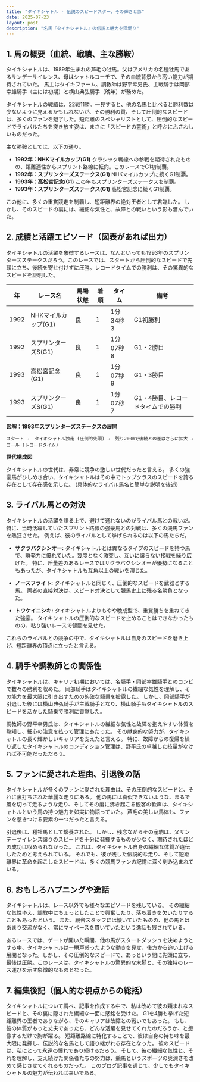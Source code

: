 ```yaml
---
title: "タイキシャトル - 伝説のスピードスター、その輝きと影"
date: 2025-07-23
layout: post
description: "名馬『タイキシャトル』の伝説と魅力を深堀り"
---
```


## 1. 馬の概要（血統、戦績、主な勝鞍）

タイキシャトルは、1989年生まれの芦毛の牡馬。父はアメリカの名種牡馬であるサンデーサイレンス、母はシャトルコーチで、その血統背景から高い能力が期待されていた。  馬主はタイキファーム、調教師は野平幸男氏、主戦騎手は岡部幸雄騎手（主には初期）と横山典弘騎手（晩年）が務めた。

タイキシャトルの戦績は、22戦11勝。一見すると、他の名馬と比べると勝利数は少ないように見えるかもしれないが、その勝利の質、そして圧倒的なスピードは、多くのファンを魅了した。短距離のスペシャリストとして、圧倒的なスピードでライバルたちを突き放す姿は、まさに「スピードの芸術」と呼ぶにふさわしいものだった。

主な勝鞍としては、以下の通り。

* **1992年：NHKマイルカップ(G1)**  クラシック戦線への参戦を期待されたものの、距離適性からスプリント路線に転向。このレースでG1初制覇。
* **1992年：スプリンターズステークス(G1)**  NHKマイルカップに続くG1制覇。
* **1993年：高松宮記念(G1)**  この年もスプリンターズステークスを制覇。
* **1993年：スプリンターズステークス(G1)**  高松宮記念に続くG1制覇。


この他に、多くの重賞競走を制覇し、短距離界の絶対王者として君臨した。  しかし、そのスピードの裏には、繊細な気性と、故障との戦いという影も潜んでいた。


## 2. 成績と活躍エピソード（図表があれば出力）

タイキシャトルの活躍を象徴するレースは、なんといっても1993年のスプリンターズステークスだろう。このレースでは、スタートから圧倒的なスピードで先頭に立ち、後続を寄せ付けずに圧勝。レコードタイムでの勝利は、その驚異的なスピードを証明した。

| 年 | レース名          | 馬場状態 | 着順 | タイム       | 備考                               |
|----|-------------------|-----------|------|-------------|------------------------------------|
| 1992 | NHKマイルカップ(G1) | 良        | 1    | 1分34秒3     | G1初勝利                               |
| 1992 | スプリンターズS(G1)| 良        | 1    | 1分07秒8     | G1・2勝目                               |
| 1993 | 高松宮記念(G1)    | 良        | 1    | 1分07秒9     | G1・3勝目                               |
| 1993 | スプリンターズS(G1)| 良        | 1    | 1分07秒7     | G1・4勝目、レコードタイムでの勝利       |


**図解：1993年スプリンターズステークスの展開**

```
スタート →  タイキシャトル独走 (圧倒的先頭) →  残り200mで後続との差はさらに拡大 → ゴール (レコードタイム)
```

**世代構成図**

タイキシャトルの世代は、非常に競争の激しい世代だったと言える。  多くの強豪馬がひしめき合い、タイキシャトルはその中でトップクラスのスピードを誇る存在として存在感を示した。  (具体的なライバル馬名と簡単な説明を後述)


## 3. ライバル馬との対決

タイキシャトルの活躍を語る上で、避けて通れないのがライバル馬との戦いだ。  特に、当時活躍していたスプリント路線の強豪馬との対戦は、多くの競馬ファンを熱狂させた。  例えば、彼のライバルとして挙げられるのは以下の馬たちだ。

* **サクラバクシンオー:**  タイキシャトルとは異なるタイプのスピードを持つ馬で、瞬発力に優れていた。幾度となく激突し、互いに譲らない接戦を繰り広げた。  特に、斤量差のあるレースではサクラバクシンオーが優勢になることもあったが、タイキシャトルも互角以上の戦いを演じた。

* **ノースフライト:**  タイキシャトルと同じく、圧倒的なスピードを武器とする馬。  両者の直接対決は、スピード対決として競馬史上に残る名勝負となった。

* **トウケイニシキ:**  タイキシャトルよりもやや晩成型で、重賞勝ちを重ねてきた強豪。  タイキシャトルの圧倒的なスピードを止めることはできなかったものの、粘り強いレースで健闘を見せた。


これらのライバルとの競争の中で、タイキシャトルは自身のスピードを磨き上げ、短距離界の頂点に立ったと言える。


## 4. 騎手や調教師との関係性

タイキシャトルは、キャリア初期においては、名騎手・岡部幸雄騎手とのコンビで数々の勝利を収めた。  岡部騎手はタイキシャトルの繊細な気性を理解し、その能力を最大限に引き出すための的確な騎乗を披露した。  しかし、岡部騎手が引退した後には横山典弘騎手が主戦騎手となり、横山騎手もタイキシャトルのスピードを活かした騎乗で勝利に貢献した。

調教師の野平幸男氏は、タイキシャトルの繊細な気性と故障を抱えやすい体質を熟知し、細心の注意を払って管理にあたった。  その献身的な努力が、タイキシャトルの長く輝かしいキャリアを支えたと言える。  特に、故障からの復帰を繰り返したタイキシャトルのコンディション管理は、野平氏の卓越した技量がなければ不可能だっただろう。


## 5. ファンに愛された理由、引退後の話

タイキシャトルが多くのファンに愛された理由は、その圧倒的なスピードと、それに裏打ちされた華麗な走りにある。  他の馬には真似できないような、まるで風を切って走るような走り、そしてその度に沸き起こる観客の歓声は、タイキシャトルという馬の持つ魅力を如実に物語っていた。  芦毛の美しい馬体も、ファンを惹きつける要素の一つだったと言える。

引退後は、種牡馬として繋養された。  しかし、残念ながらその産駒は、父サンデーサイレンス譲りのスピードを十分に発揮するものが少なく、期待されたほどの成功は収められなかった。  これは、タイキシャトル自身の繊細な体質が遺伝したためと考えられている。  それでも、彼が残した伝説的な走り、そして短距離界に革命を起こしたスピードは、多くの競馬ファンの記憶に深く刻み込まれている。


## 6. おもしろハプニングや逸話

タイキシャトルは、レース以外でも様々なエピソードを残している。  その繊細な気性ゆえ、調教中にちょっとしたことで興奮したり、落ち着きを欠いたりすることもあったという。  また、厩舎スタッフには懐いていたものの、他の馬とはあまり交流がなく、常にマイペースを貫いていたという逸話も残されている。

あるレースでは、ゲートが開いた瞬間、他の馬がスタートダッシュを決めようとする中、タイキシャトルは一瞬戸惑ったような動きを見せ、後方から追い上げる展開となった。しかし、その圧倒的なスピードで、あっという間に先頭に立ち、最後は圧勝。このレースは、タイキシャトルの驚異的な末脚と、その独特のレース運びを示す象徴的なものとなった。


## 7. 編集後記（個人的な視点からの総括）

タイキシャトルについて調べ、記事を作成する中で、私は改めて彼の類まれなスピードと、その裏に隠された繊細な一面に感銘を受けた。  G1を4勝も挙げた短距離界の王者でありながら、そのキャリアは故障との戦いでもあった。  もし、彼の体質がもっと丈夫であったら、どんな活躍を見せてくれたのだろうか、と想像するだけで胸が躍る。  短距離路線に特化することで、彼は自身の持ち味を最大限に発揮し、伝説的な名馬として語り継がれる存在となった。  彼のスピードは、私にとって永遠の憧れであり続けるだろう。  そして、彼の繊細な気性と、それを理解し、支え続けた関係者たちの努力は、競馬というスポーツの奥深さを改めて感じさせてくれるものだった。  このブログ記事を通じて、少しでもタイキシャトルの魅力が伝われば幸いである。
